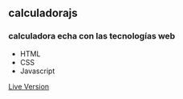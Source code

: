 ## calculadorajs
### calculadora echa con las tecnologías web
- HTML
- CSS 
- Javascript


[Live Version](https://octa-r.github.io/calculadorajs/)
